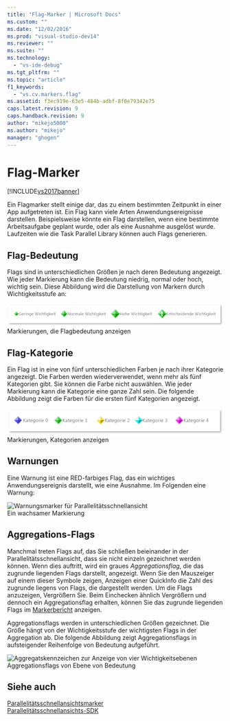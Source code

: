 ```yaml
---
title: "Flag-Marker | Microsoft Docs"
ms.custom: ""
ms.date: "12/02/2016"
ms.prod: "visual-studio-dev14"
ms.reviewer: ""
ms.suite: ""
ms.technology: 
  - "vs-ide-debug"
ms.tgt_pltfrm: ""
ms.topic: "article"
f1_keywords: 
  - "vs.cv.markers.flag"
ms.assetid: f3ec919e-63e5-484b-adbf-8f0e79342e75
caps.latest.revision: 9
caps.handback.revision: 9
author: "mikejo5000"
ms.author: "mikejo"
manager: "ghogen"
---
```

# Flag-Marker
[!INCLUDE[vs2017banner](../code-quality/includes/vs2017banner.md)]

Ein Flagmarker stellt einige dar, das zu einem bestimmten Zeitpunkt in einer App aufgetreten ist.  Ein Flag kann viele Arten Anwendungsereignisse darstellen.  Beispielsweise könnte ein Flag darstellen, wenn eine bestimmte Arbeitsaufgabe geplant wurde, oder als eine Ausnahme ausgelöst wurde.  Laufzeiten wie die Task Parallel Library können auch Flags generieren.  
  
## Flag\-Bedeutung  
 Flags sind in unterschiedlichen Größen je nach deren Bedeutung angezeigt.  Wie jeder Markierung kann die Bedeutung niedrig, normal oder hoch, wichtig sein.  Diese Abbildung wird die Darstellung von Markern durch Wichtigkeitsstufe an:  
  
 ![Marker für Wichtigkeit: Niedrig, Normal, Hoch und Kritisch](../profiling/media/cvmarkerimportance.png "CVMarkerImportance")  
Markierungen, die Flagbedeutung anzeigen  
  
## Flag\-Kategorie  
 Ein Flag ist in eine von fünf unterschiedlichen Farben je nach ihrer Kategorie angezeigt.  Die Farben werden wiederverwendet, wenn mehr als fünf Kategorien gibt.  Sie können die Farbe nicht auswählen.  Wie jeder Markierung kann die Kategorie eine ganze Zahl sein.  Die folgende Abbildung zeigt die Farben für die ersten fünf Kategorien angezeigt.  
  
 ![Fünf Farben an Kategoriemarkern](../profiling/media/cvmarkercategory.png "CVMarkerCategory")  
Markierungen, Kategorien anzeigen  
  
## Warnungen  
 Eine Warnung ist eine RED\-farbiges Flag, das ein wichtiges Anwendungsereignis darstellt, wie eine Ausnahme.  Im Folgenden eine Warnung:  
  
 ![Warnungsmarker für Parallelitätsschnellansicht](../profiling/media/cvmarkeralert.png "CVMarkerAlert")  
Ein wachsamer Markierung  
  
## Aggregations\-Flags  
 Manchmal treten Flags auf, das Sie schließen beieinander in der Parallelitätsschnellansicht, dass sie nicht einzeln gezeichnet werden können.  Wenn dies auftritt, wird ein graues *Aggregationsflag*, die das zugrunde liegenden Flags darstellt, angezeigt.  Wenn Sie den Mauszeiger auf einem dieser Symbole zeigen, Anzeigen einer QuickInfo die Zahl des zugrunde liegens von Flags, die dargestellt werden.  Um die Flags anzuzeigen, Vergrößern Sie.  Beim Einchecken ähnlich Vergrößern und dennoch ein Aggregationsflag erhalten, können Sie das zugrunde liegenden Flags im [Markerbericht](../profiling/markers-report.md) anzeigen.  
  
 Aggregationsflags werden in unterschiedlichen Größen gezeichnet.  Die Größe hängt von der Wichtigkeitsstufe der wichtigsten Flags in der Aggregation ab.  Die folgende Abbildung zeigt Aggregationsflags in aufsteigender Reihenfolge von Bedeutung aufgeführt.  
  
 ![Aggregatskennzeichen zur Anzeige von vier Wichtigkeitsebenen](../profiling/media/cvmarkeraggregate.png "CVMarkerAggregate")  
Aggregationsflags von Ebene von Bedeutung  
  
## Siehe auch  
 [Parallelitätsschnellansichtsmarker](../profiling/concurrency-visualizer-markers.md)   
 [Parallelitätsschnellansichts\-SDK](../profiling/concurrency-visualizer-sdk.md)